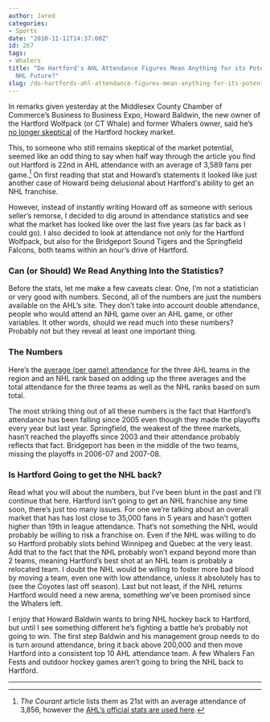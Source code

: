 ```yaml
---
author: Jared
categories:
- Sports
date: "2010-11-11T14:37:00Z"
id: 267
tags:
- Whalers
title: "Do Hartford's AHL Attendance Figures Mean Anything for its Potential
  NHL Future?"
slug: /do-hartfords-ahl-attendance-figures-mean-anything-for-its-potential-nhl-future/
---
```


In remarks given yesterday at the Middlesex County Chamber of Commerce’s Business to Business Expo, Howard Baldwin, the new owner of the Hartford Wolfpack (or CT Whale) and former Whalers owner, said he’s [no longer skeptical](https://www.courant.com/sports/hockey/hc-xpm-2010-10-28-hc-baldwin-whalers-1028-20101028-story.html) of the Hartford hockey market.

This, to someone who still remains skeptical of the market potential, seemed like an odd thing to say when half way through the article you find out Hartford is 22nd in AHL attendance with an average of 3,589 fans per game.[^1] On first reading that stat and Howard’s statements it looked like just another case of Howard being delusional about Hartford's ability to get an NHL franchise.

However, instead of instantly writing Howard off as someone with serious seller’s remorse, I decided to dig around in attendance statistics and see what the market has looked like over the last five years (as far back as I could go). I also decided to look at attendance not only for the Hartford Wolfpack, but also for the Bridgeport Sound Tigers and the Springfield Falcons, both teams within an hour’s drive of Hartford.

### Can (or Should) We Read Anything Into the Statistics?


Before the stats, let me make a few caveats clear. One, I’m not a statistician or very good with numbers. Second, all of the numbers are just the numbers available on the AHL’s site. They don’t take into account double attendance, people who would attend an NHL game over an AHL game, or other variables. It other words, should we read much into these numbers? Probably not but they reveal at least one important thing.

### The Numbers

Here’s the [average (per game) attendance](https://spreadsheets.google.com/ccc?key=0AiAnPXUfQv0ldE1sQXVodkJYQkRfSWhwelpHRWROeVE&amp;hl=en) for the three AHL teams in the region and an NHL rank based on adding up the three averages and the total attendance for the three teams as well as the NHL ranks based on sum total.

The most striking thing out of all these numbers is the fact that Hartford’s attendance has been falling since 2005 even though they made the playoffs every year but last year. Springfield, the weakest of the three markets, hasn’t reached the playoffs since 2003 and their attendance probably reflects that fact. Bridgeport has been in the middle of the two teams, missing the playoffs in 2006-07 and 2007-08.

### Is Hartford Going to get the NHL back?

Read what you will about the numbers, but I’ve been blunt in the past and I’ll continue that here. Hartford isn’t going to get an NHL franchise any time soon, there’s just too many issues. For one we’re talking about an overall market that has has lost close to 35,000 fans in 5 years and hasn’t gotten higher than 19th in league attendance. That’s not something the NHL would probably be willing to risk a franchise on. Even if the NHL was willing to do so Hartford probably slots behind Winnipeg and Quebec at the very least. Add that to the fact that the NHL probably won’t expand beyond more than 2 teams, meaning Hartford’s best shot at an NHL team is probably a relocated team. I doubt the NHL would be willing to foster more bad blood by moving a team, even one with low attendance, unless it absolutely has to (see the Coyotes last off season). Last but not least, if the NHL returns Hartford would need a new arena, something we’ve been promised since the Whalers left.

I enjoy that Howard Baldwin wants to bring NHL hockey back to Hartford, but until I see something different he’s fighting a battle he’s probably not going to win. The first step Baldwin and his management group needs to do is turn around attendance, bring it back above 200,000 and then move Hartford into a consistent top 10 AHL attendance team. A few Whalers Fan Fests and outdoor hockey games aren’t going to bring the NHL back to Hartford.

---

[^1]: *The Courant* article lists them as 21st with an average attendance of 3,856, however the [AHL’s official stats are used here](http://theahl.com/stats/schedule.php?view=attendance).